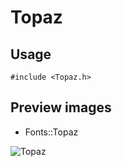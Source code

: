 Topaz
==========

Usage
------

    #include <Topaz.h>

Preview images
--------------
* Fonts::Topaz 

![Topaz](https://raw.githubusercontent.com/DisplayCore/Topaz/master/Preview/Topaz.png)

